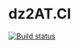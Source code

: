 # dz2AT.CI
[![Build status](https://ci.appveyor.com/api/projects/status/8qohw1k6ve438wlw?svg=true)](https://ci.appveyor.com/project/rasko1/dz2at-ci-c7pg6)
